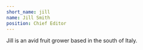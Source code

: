 ```yaml
---
short_name: jill
name: Jill Smith
position: Chief Editor
---
```

Jill is an avid fruit grower based in the south of Italy.
